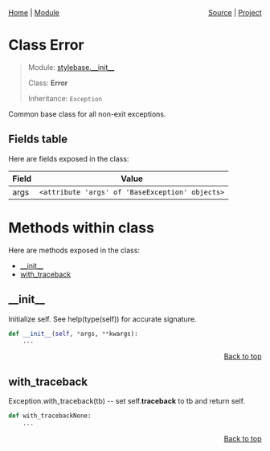 <div style="display: flex; justify-content: space-between;">
    <div> 
        <a href="docs/README.md">Home</a> |
        <a href="docs/modules/stylebase/__init__/README.md">Module</a>
    </div>
    <div> 
        <a href="stylebase/__init__.py">Source</a> |
        <a href="README.md">Project</a>
    </div>
</div>

# Class Error
> Module: [stylebase.\_\_init\_\_](docs/modules/stylebase/__init__/README.md)
>
> Class: **Error**
>
> Inheritance: `Exception`

Common base class for all non-exit exceptions.

## Fields table
Here are fields exposed in the class:

| Field | Value |
| --- | --- |
| args | `<attribute 'args' of 'BaseException' objects>` |

# Methods within class
Here are methods exposed in the class:
- [\_\_init\_\_](#__init__)
- [with\_traceback](#with_traceback)

## \_\_init\_\_
Initialize self.  See help(type(self)) for accurate signature.

```python
def __init__(self, *args, **kwargs):
    ...
```

<p align="right"><a href="##methods-within-error">Back to top</a></p>

## with\_traceback
Exception.with_traceback(tb) --
set self.__traceback__ to tb and return self.

```python
def with_tracebackNone:
    ...
```

<p align="right"><a href="##methods-within-error">Back to top</a></p>
